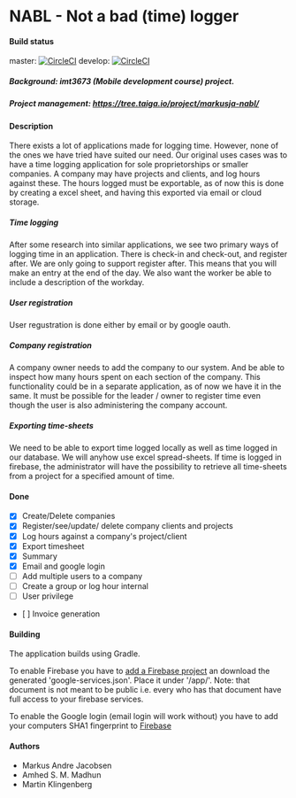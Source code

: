 # NABL - Not a bad (time) logger
#### Build status 
master: [![CircleCI](https://circleci.com/gh/MarkusAJacobsen/NABL/tree/master.svg?style=svg)](https://circleci.com/gh/MarkusAJacobsen/NABL/tree/master) develop: [![CircleCI](https://circleci.com/gh/MarkusAJacobsen/NABL/tree/develop.svg?style=svg)](https://circleci.com/gh/MarkusAJacobsen/NABL/tree/develop)
#####  Background: imt3673 (Mobile development course) project.
##### Project management: https://tree.taiga.io/project/markusja-nabl/

#### Description

There exists a lot of applications made for logging time. However, none of the ones we have tried have suited our need. Our original uses cases was to have a time logging application for sole proprietorships or smaller companies. A company may have projects and clients, and log hours against these. The hours logged must be exportable, as of now this is done by creating a excel sheet, and having this exported via email or cloud storage. 

##### Time logging
After some research into similar applications, we see two primary ways of logging time in an application. There is check-in and check-out, and register after. We are only going to support register after. This means that you will make an entry at the end of the day. We also want the worker be able to include a description of the workday. 

##### User registration
User regustration is done either by email or by google oauth.  

##### Company registration
A company owner needs to add the company to our system. And be able to inspect how many hours spent on each section of the company. This functionality could be in a separate application, as of now we have it in the same. It must be possible for the leader / owner to register time even though the user is also administering the company account. 

##### Exporting time-sheets
We need to be able to export time logged locally as well as time logged in our database. We will anyhow use excel spread-sheets. If time is logged in firebase, the administrator will have the possibility to retrieve all time-sheets from a project for a specified amount of time. 

#### Done
- [x] Create/Delete companies
- [x] Register/see/update/ delete company clients and projects
- [x] Log hours against a company's project/client
- [x] Export timesheet
- [x] Summary
- [x] Email and google login 
- [ ] Add multiple users to a company
- [ ] Create a group or log hour internal 
- [ ] User privilege 
- [ ] Invoice generation

#### Building
The application builds using Gradle.

To enable Firebase you have to [add a Firebase project](https://firebase.google.com/docs/android/setup#use_the_firebase_assistant) an download the generated 'google-services.json'. Place it under '/app/'. Note: that document is not meant to be public i.e. every who has that document have full access to your firebase services.

To enable the Google login (email login will work without) you have to add your computers SHA1 fingerprint to [Firebase](https://developers.google.com/android/guides/client-auth?authuser=0)

#### Authors
* Markus Andre Jacobsen
* Amhed S. M. Madhun
* Martin Klingenberg
